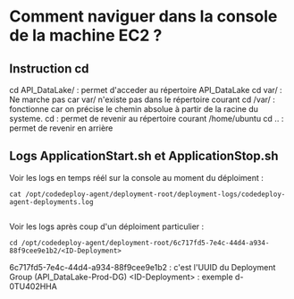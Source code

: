 # Comment naviguer dans la console de la machine EC2 ?

## Instruction cd

cd API_DataLake/ : permet d'acceder au répertoire API_DataLake
cd var/ : Ne marche pas car var/ n'existe pas dans le répertoire courant
cd /var/ : fonctionne car on précise le chemin absolue à partir de la racine du systeme.
cd : permet de revenir au répertoire courant /home/ubuntu
cd .. : permet de revenir en arrière

## Logs ApplicationStart.sh et ApplicationStop.sh

Voir les logs en temps réél sur la console au moment du déploiment :

```shell
cat /opt/codedeploy-agent/deployment-root/deployment-logs/codedeploy-agent-deployments.log


```

Voir les logs après coup d'un déploiment particulier :

```shell
cd /opt/codedeploy-agent/deployment-root/6c717fd5-7e4c-44d4-a934-88f9cee9e1b2/<ID-Deployment>
```

6c717fd5-7e4c-44d4-a934-88f9cee9e1b2 : c'est l'UUID du Deployment Group (API_DataLake-Prod-DG)
\<ID-Deployment> : exemple d-0TU402HHA


